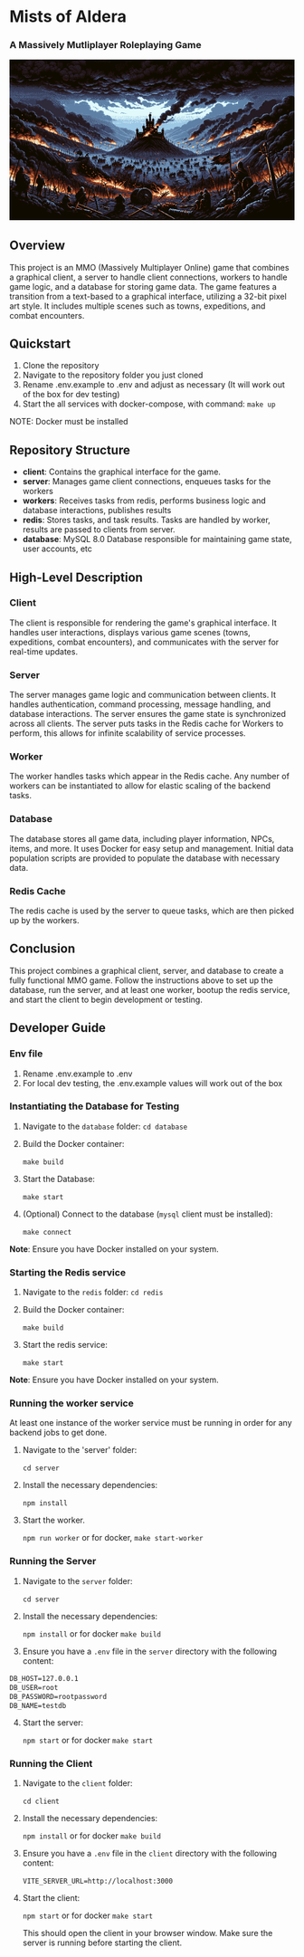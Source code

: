 # Mists of Aldera
### A Massively Mutliplayer Roleplaying Game

![MMO Project Image](project.png)

## Overview

This project is an MMO (Massively Multiplayer Online) game that combines a graphical client, a server to handle client connections, workers to handle game logic, and a database for storing game data. The game features a transition from a text-based to a graphical interface, utilizing a 32-bit pixel art style. It includes multiple scenes such as towns, expeditions, and combat encounters.

## Quickstart

1. Clone the repository
2. Navigate to the repository folder you just cloned
3. Rename .env.example to .env and adjust as necessary (It will work out of the box for dev testing)
4. Start the all services with docker-compose, with command: `make up`

NOTE: Docker must be installed

## Repository Structure

- **client**: Contains the graphical interface for the game.
- **server**: Manages game client connections, enqueues tasks for the workers
- **workers**: Receives tasks from redis, performs business logic and database interactions, publishes results
- **redis**: Stores tasks, and task results.  Tasks are handled by worker, results are passed to clients from server.
- **database**: MySQL 8.0 Database responsible for maintaining game state, user accounts, etc

## High-Level Description

### Client

The client is responsible for rendering the game's graphical interface. It handles user interactions, displays various game scenes (towns, expeditions, combat encounters), and communicates with the server for real-time updates.

### Server

The server manages game logic and communication between clients. It handles authentication, command processing, message handling, and database interactions. The server ensures the game state is synchronized across all clients.  The server puts tasks in the Redis cache for Workers to perform, this allows for infinite scalability of service processes.

### Worker

The worker handles tasks which appear in the Redis cache.  Any number of workers can be instantiated to allow for elastic scaling of the backend tasks.

### Database

The database stores all game data, including player information, NPCs, items, and more. It uses Docker for easy setup and management. Initial data population scripts are provided to populate the database with necessary data.

### Redis Cache

The redis cache is used by the server to queue tasks, which are then picked up by the workers.

## Conclusion

This project combines a graphical client, server, and database to create a fully functional MMO game. Follow the instructions above to set up the database, run the server, and at least one worker, bootup the redis service, and start the client to begin development or testing.

## Developer Guide

### Env file

1. Rename .env.example to .env
2. For local dev testing, the .env.example values will work out of the box

### Instantiating the Database for Testing

1. Navigate to the `database` folder: `cd database`
2. Build the Docker container:
    
    `make build`
3. Start the Database:

    `make start`
    
3. (Optional) Connect to the database (`mysql` client must be installed):
    
    `make connect`
    

**Note**: Ensure you have Docker installed on your system.

### Starting the Redis service

1. Navigate to the `redis` folder: `cd redis`
2. Build the Docker container:
    
    `make build`
    
3. Start the redis service:
    
    `make start`
    

**Note**: Ensure you have Docker installed on your system.

### Running the worker service

At least one instance of the worker service must be running in order for any backend jobs to get done.

1. Navigate to the 'server' folder:

   `cd server`

2. Install the necessary dependencies:

   `npm install`

3. Start the worker.

   `npm run worker` or for docker, `make start-worker`

### Running the Server

1. Navigate to the `server` folder:
    
    `cd server`
    
2. Install the necessary dependencies:
    
    `npm install` or for docker `make build`
    
3. Ensure you have a `.env` file in the `server` directory with the following content:
    
```
DB_HOST=127.0.0.1
DB_USER=root
DB_PASSWORD=rootpassword
DB_NAME=testdb
```
    
4. Start the server:
    
    `npm start` or for docker `make start`

### Running the Client

1. Navigate to the `client` folder:
    
    `cd client`
    
2. Install the necessary dependencies:
    
    `npm install` or for docker `make build`
    
3. Ensure you have a `.env` file in the `client` directory with the following content:
    
    `VITE_SERVER_URL=http://localhost:3000`
    
4. Start the client:
    
    `npm start` or for docker `make start`
    
    This should open the client in your browser window. Make sure the server is running before starting the client.

